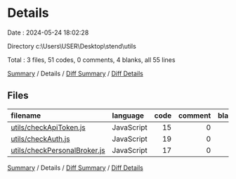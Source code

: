 # Details

Date : 2024-05-24 18:02:28

Directory c:\\Users\\USER\\Desktop\\stend\\utils

Total : 3 files,  51 codes, 0 comments, 4 blanks, all 55 lines

[Summary](results.md) / Details / [Diff Summary](diff.md) / [Diff Details](diff-details.md)

## Files
| filename | language | code | comment | blank | total |
| :--- | :--- | ---: | ---: | ---: | ---: |
| [utils/checkApiToken.js](/utils/checkApiToken.js) | JavaScript | 15 | 0 | 1 | 16 |
| [utils/checkAuth.js](/utils/checkAuth.js) | JavaScript | 19 | 0 | 2 | 21 |
| [utils/checkPersonalBroker.js](/utils/checkPersonalBroker.js) | JavaScript | 17 | 0 | 1 | 18 |

[Summary](results.md) / Details / [Diff Summary](diff.md) / [Diff Details](diff-details.md)